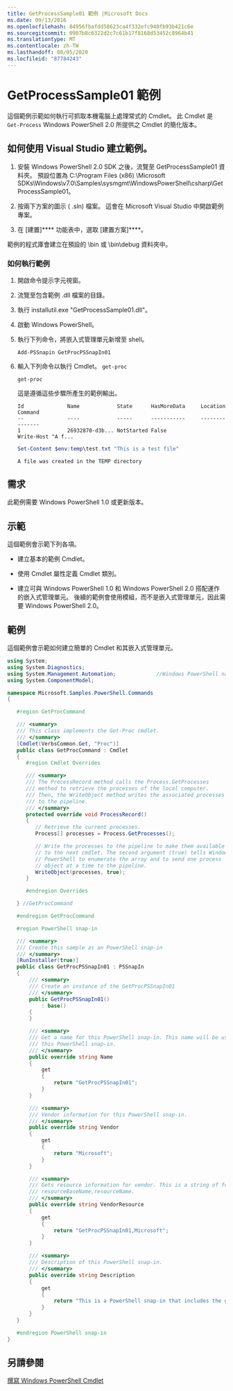 ```yaml
---
title: GetProcessSample01 範例 |Microsoft Docs
ms.date: 09/13/2016
ms.openlocfilehash: 84956fbafdd58623ca4f332efc940fb93b421c6e
ms.sourcegitcommit: 0907b8c6322d2c7c61b17f8168d53452c8964b41
ms.translationtype: MT
ms.contentlocale: zh-TW
ms.lasthandoff: 08/05/2020
ms.locfileid: "87784243"
---
```

# <a name="getprocesssample01-sample"></a>GetProcessSample01 範例

這個範例示範如何執行可抓取本機電腦上處理常式的 Cmdlet。 此 Cmdlet 是 `Get-Process` Windows PowerShell 2.0 所提供之 Cmdlet 的簡化版本。

## <a name="how-to-build-the-sample-by-using-visual-studio"></a>如何使用 Visual Studio 建立範例。

1. 安裝 Windows PowerShell 2.0 SDK 之後，流覽至 GetProcessSample01 資料夾。 預設位置為 C:\Program Files (x86) \Microsoft SDKs\Windows\v7.0\Samples\sysmgmt\WindowsPowerShell\csharp\GetProcessSample01。

2. 按兩下方案的圖示 ( .sln) 檔案。 這會在 Microsoft Visual Studio 中開啟範例專案。

3. 在 [建置]**** 功能表中，選取 [建置方案]****。

  範例的程式庫會建立在預設的 \bin 或 \bin\debug 資料夾中。

### <a name="how-to-run-the-sample"></a>如何執行範例

1. 開啟命令提示字元視窗。

2. 流覽至包含範例 .dll 檔案的目錄。

3. 執行 installutil.exe "GetProcessSample01.dll"。

4. 啟動 Windows PowerShell。

5. 執行下列命令，將嵌入式管理單元新增至 shell。

   `Add-PSSnapin GetProcPSSnapIn01`

6. 輸入下列命令以執行 Cmdlet。 `get-proc`

   `get-proc`

   這是遵循這些步驟所產生的範例輸出。

   ```output
   Id              Name            State      HasMoreData     Location             Command
   --              ----            -----      -----------     --------             -------
   1               26932870-d3b... NotStarted False                                 Write-Host "A f...

   ```

   ```powershell
   Set-Content $env:temp\test.txt "This is a test file"
   ```

   ```output
   A file was created in the TEMP directory
   ```

## <a name="requirements"></a>需求

此範例需要 Windows PowerShell 1.0 或更新版本。

## <a name="demonstrates"></a>示範

這個範例會示範下列各項。

- 建立基本的範例 Cmdlet。

- 使用 Cmdlet 屬性定義 Cmdlet 類別。

- 建立可與 Windows PowerShell 1.0 和 Windows PowerShell 2.0 搭配運作的嵌入式管理單元。 後續的範例會使用模組，而不是嵌入式管理單元，因此需要 Windows PowerShell 2.0。

## <a name="example"></a>範例

這個範例會示範如何建立簡單的 Cmdlet 和其嵌入式管理單元。

```csharp
using System;
using System.Diagnostics;
using System.Management.Automation;             //Windows PowerShell namespace
using System.ComponentModel;

namespace Microsoft.Samples.PowerShell.Commands
{

   #region GetProcCommand

   /// <summary>
   /// This class implements the Get-Proc cmdlet.
   /// </summary>
   [Cmdlet(VerbsCommon.Get, "Proc")]
   public class GetProcCommand : Cmdlet
   {
      #region Cmdlet Overrides

      /// <summary>
      /// The ProcessRecord method calls the Process.GetProcesses
      /// method to retrieve the processes of the local computer.
      /// Then, the WriteObject method writes the associated processes
      /// to the pipeline.
      /// </summary>
      protected override void ProcessRecord()
      {
         // Retrieve the current processes.
         Process[] processes = Process.GetProcesses();

         // Write the processes to the pipeline to make them available
         // to the next cmdlet. The second argument (true) tells Windows
         // PowerShell to enumerate the array and to send one process
         // object at a time to the pipeline.
         WriteObject(processes, true);
      }

      #endregion Overrides

   } //GetProcCommand

   #endregion GetProcCommand

   #region PowerShell snap-in

   /// <summary>
   /// Create this sample as an PowerShell snap-in
   /// </summary>
   [RunInstaller(true)]
   public class GetProcPSSnapIn01 : PSSnapIn
   {
       /// <summary>
       /// Create an instance of the GetProcPSSnapIn01
       /// </summary>
       public GetProcPSSnapIn01()
           : base()
       {
       }

       /// <summary>
       /// Get a name for this PowerShell snap-in. This name will be used in registering
       /// this PowerShell snap-in.
       /// </summary>
       public override string Name
       {
           get
           {
               return "GetProcPSSnapIn01";
           }
       }

       /// <summary>
       /// Vendor information for this PowerShell snap-in.
       /// </summary>
       public override string Vendor
       {
           get
           {
               return "Microsoft";
           }
       }

       /// <summary>
       /// Gets resource information for vendor. This is a string of format:
       /// resourceBaseName,resourceName.
       /// </summary>
       public override string VendorResource
       {
           get
           {
               return "GetProcPSSnapIn01,Microsoft";
           }
       }

       /// <summary>
       /// Description of this PowerShell snap-in.
       /// </summary>
       public override string Description
       {
           get
           {
               return "This is a PowerShell snap-in that includes the get-proc cmdlet.";
           }
       }
   }

   #endregion PowerShell snap-in
}
```

## <a name="see-also"></a>另請參閱

[撰寫 Windows PowerShell Cmdlet](./writing-a-windows-powershell-cmdlet.md)
